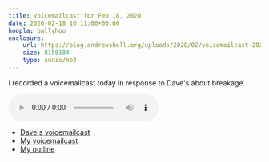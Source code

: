 ```yaml
---
title: Voicemailcast for Feb 18, 2020
date: 2020-02-18 16:11:06+00:00
hoopla: ballyhoo
enclosure:
    url: https://blog.andrewshell.org/uploads/2020/02/voicemailcast-20200218.mp3
    size: 8158184
    type: audio/mp3
---
```


I recorded a voicemailcast today in response to Dave's about breakage.

<audio controls>
    <source src="/uploads/2020/02/voicemailcast-20200218.mp3" type="audio/mpeg">
    Your browser does not support the audio element.
</audio>

- [Dave's voicemailcast](http://scripting.com/2020/02/16.html#a180941)
- [My voicemailcast](/uploads/2020/02/voicemailcast-20200218.mp3)
- [My outline](http://instantoutliner.com/hv)
